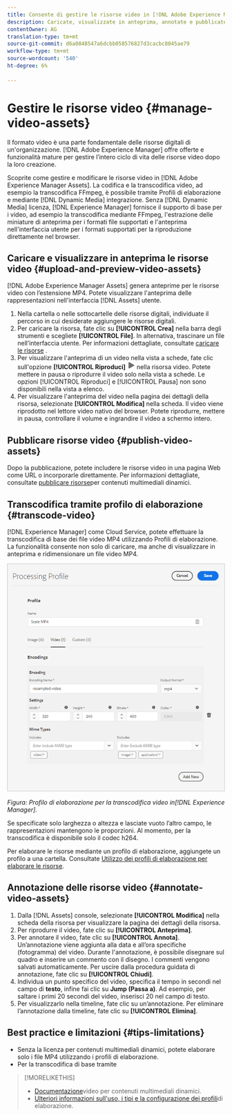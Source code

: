 ```yaml
---
title: Consente di gestire le risorse video in [!DNL Adobe Experience Manager].
description: Caricate, visualizzate in anteprima, annotate e pubblicate le risorse video in [!DNL Adobe Experience Manager].
contentOwner: AG
translation-type: tm+mt
source-git-commit: d6a0848547a6dcbb058576827d3cacbc8045ae79
workflow-type: tm+mt
source-wordcount: '540'
ht-degree: 6%

---
```



# Gestire le risorse video {#manage-video-assets}

Il formato video è una parte fondamentale delle risorse digitali di un&#39;organizzazione. [!DNL Adobe Experience Manager] offre offerte e funzionalità mature per gestire l’intero ciclo di vita delle risorse video dopo la loro creazione.

Scoprite come gestire e modificare le risorse video in [!DNL Adobe Experience Manager Assets]. La codifica e la transcodifica video, ad esempio la transcodifica FFmpeg, è possibile tramite Profili di elaborazione e mediante [!DNL Dynamic Media] integrazione. Senza [!DNL Dynamic Media] licenza, [!DNL Experience Manager] fornisce il supporto di base per i video, ad esempio la transcodifica mediante FFmpeg, l&#39;estrazione delle miniature di anteprima per i formati file supportati e l&#39;anteprima nell&#39;interfaccia utente per i formati supportati per la riproduzione direttamente nel browser.

## Caricare e visualizzare in anteprima le risorse video {#upload-and-preview-video-assets}

[!DNL Adobe Experience Manager Assets] genera anteprime per le risorse video con l’estensione MP4. Potete visualizzare l&#39;anteprima delle rappresentazioni nell&#39;interfaccia [!DNL Assets] utente.

1. Nella cartella o nelle sottocartelle delle risorse digitali, individuate il percorso in cui desiderate aggiungere le risorse digitali.
1. Per caricare la risorsa, fate clic su **[!UICONTROL Crea]** nella barra degli strumenti e scegliete **[!UICONTROL File]**. In alternativa, trascinare un file nell’interfaccia utente. Per informazioni dettagliate, consultate [caricare le risorse](manage-digital-assets.md#uploading-assets) .
1. Per visualizzare l&#39;anteprima di un video nella vista a schede, fate clic sull&#39;opzione **[!UICONTROL Riproduci]** ![riproduzione](assets/do-not-localize/play.png) nella risorsa video. Potete mettere in pausa o riprodurre il video solo nella vista a schede. Le opzioni [!UICONTROL Riproduci] e [!UICONTROL Pausa] non sono disponibili nella vista a elenco.
1. Per visualizzare l&#39;anteprima del video nella pagina dei dettagli della risorsa, selezionate **[!UICONTROL Modifica]** nella scheda. Il video viene riprodotto nel lettore video nativo del browser. Potete riprodurre, mettere in pausa, controllare il volume e ingrandire il video a schermo intero.

## Pubblicare risorse video {#publish-video-assets}

Dopo la pubblicazione, potete includere le risorse video in una pagina Web come URL o incorporarle direttamente. Per informazioni dettagliate, consultate [pubblicare risorse](/help/assets/dynamic-media/publishing-dynamicmedia-assets.md)per contenuti multimediali dinamici.

## Transcodifica tramite profilo di elaborazione {#transcode-video}

[!DNL Experience Manager] come Cloud Service, potete effettuare la transcodifica di base dei file video MP4 utilizzando Profili di elaborazione. La funzionalità consente non solo di caricare, ma anche di visualizzare in anteprima e ridimensionare un file video MP4.

![Crea profilo di elaborazione per la transcodifica video in  Experience Manager](assets/video-processing-profile-for-mp4.png)

*Figura: Profilo di elaborazione per la transcodifica video in[!DNL Experience Manager].*

Se specificate solo larghezza o altezza e lasciate vuoto l’altro campo, le rappresentazioni mantengono le proporzioni. Al momento, per la transcodifica è disponibile solo il codec h264.

Per elaborare le risorse mediante un profilo di elaborazione, aggiungete un profilo a una cartella. Consultate [Utilizzo dei profili di elaborazione per elaborare le risorse](/help/assets/asset-microservices-configure-and-use.md#use-profiles).

## Annotazione delle risorse video {#annotate-video-assets}

1. Dalla [!DNL Assets] console, selezionate **[!UICONTROL Modifica]** nella scheda della risorsa per visualizzare la pagina dei dettagli della risorsa.
1. Per riprodurre il video, fate clic su **[!UICONTROL Anteprima]**.
1. Per annotare il video, fate clic su **[!UICONTROL Annota]**. Un’annotazione viene aggiunta alla data e all’ora specifiche (fotogramma) del video. Durante l&#39;annotazione, è possibile disegnare sul quadro e inserire un commento con il disegno. I commenti vengono salvati automaticamente. Per uscire dalla procedura guidata di annotazione, fate clic su **[!UICONTROL Chiudi]**.
1. Individua un punto specifico del video, specifica il tempo in secondi nel campo di **testo**, infine fai clic su **Jump (Passa a)**. Ad esempio, per saltare i primi 20 secondi del video, inserisci 20 nel campo di testo.
1. Per visualizzarlo nella timeline, fate clic su un’annotazione. Per eliminare l’annotazione dalla timeline, fate clic su **[!UICONTROL Elimina]**.

## Best practice e limitazioni {#tips-limitations}

* Senza la licenza per contenuti multimediali dinamici, potete elaborare solo i file MP4 utilizzando i profili di elaborazione.
* Per la transcodifica di base tramite

>[!MORELIKETHIS]
>
>* [Documentazione](/help/assets/dynamic-media/video.md)video per contenuti multimediali dinamici.
>* [Ulteriori informazioni sull&#39;uso, i tipi e la configurazione dei profili](/help/assets/asset-microservices-configure-and-use.md)di elaborazione.


